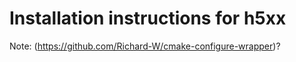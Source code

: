 # Installation instructions for h5xx

Note: (https://github.com/Richard-W/cmake-configure-wrapper)?
